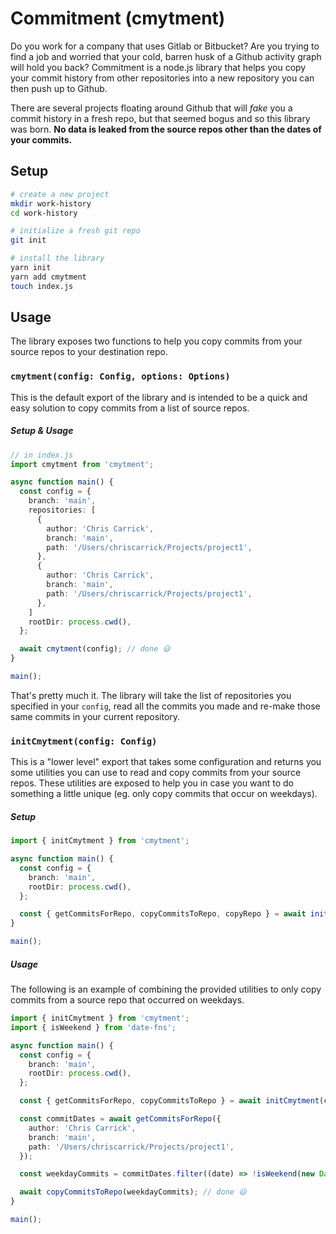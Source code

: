 # Commitment (cmytment)

Do you work for a company that uses Gitlab or Bitbucket? Are you trying to find a job and worried that your cold, barren husk of a Github activity graph will hold you back? Commitment is a node.js library that helps you copy your commit history from other repositories into a new repository you can then push up to Github.

There are several projects floating around Github that will _fake_ you a commit history in a fresh repo, but that seemed bogus and so this library was born. **No data is leaked from the source repos other than the dates of your commits.**

## Setup

```bash
# create a new project
mkdir work-history
cd work-history

# initialize a fresh git repo
git init

# install the library
yarn init
yarn add cmytment
touch index.js
```

## Usage

The library exposes two functions to help you copy commits from your source repos to your destination repo.

### `cmytment(config: Config, options: Options)`

This is the default export of the library and is intended to be a quick and easy solution to copy commits from a list of source repos.

##### Setup & Usage

```typescript
// in index.js
import cmytment from 'cmytment';

async function main() {
  const config = {
    branch: 'main',
    repositories: [
      {
        author: 'Chris Carrick',
        branch: 'main',
        path: '/Users/chriscarrick/Projects/project1',
      },
      {
        author: 'Chris Carrick',
        branch: 'main',
        path: '/Users/chriscarrick/Projects/project1',
      },
    ]
    rootDir: process.cwd(),
  };

  await cmytment(config); // done 😃
}

main();
```

That's pretty much it. The library will take the list of repositories you specified in your `config`, read all the commits you made and re-make those same commits in your current repository.

### `initCmytment(config: Config)`

This is a "lower level" export that takes some configuration and returns you some utilities you can use to read and copy commits from your source repos. These utilities are exposed to help you in case you want to do something a little unique (eg. only copy commits that occur on weekdays).

##### Setup

```typescript
import { initCmytment } from 'cmytment';

async function main() {
  const config = {
    branch: 'main',
    rootDir: process.cwd(),
  };

  const { getCommitsForRepo, copyCommitsToRepo, copyRepo } = await initCmytment(config);
}

main();
```

##### Usage

The following is an example of combining the provided utilities to only copy commits from a source repo that occurred on weekdays.

```typescript
import { initCmytment } from 'cmytment';
import { isWeekend } from 'date-fns';

async function main() {
  const config = {
    branch: 'main',
    rootDir: process.cwd(),
  };

  const { getCommitsForRepo, copyCommitsToRepo } = await initCmytment(config);

  const commitDates = await getCommitsForRepo({
    author: 'Chris Carrick',
    branch: 'main',
    path: '/Users/chriscarrick/Projects/project1',
  });

  const weekdayCommits = commitDates.filter((date) => !isWeekend(new Date(date)));

  await copyCommitsToRepo(weekdayCommits); // done 😃
}

main();
```

